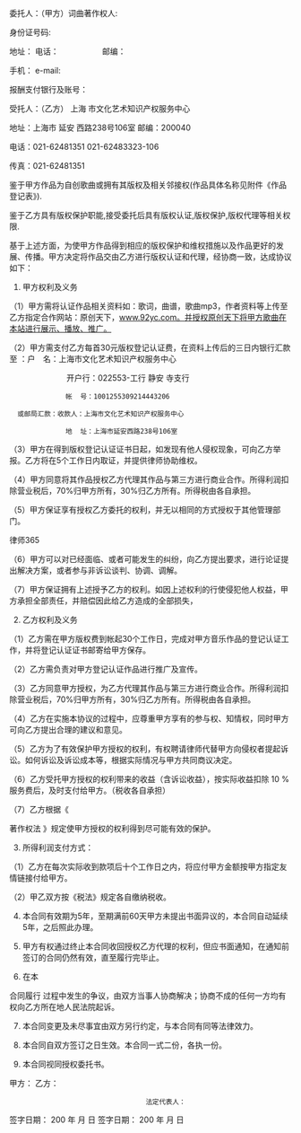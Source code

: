 
 委托人：（甲方）词曲著作权人:

 身份证号码:

 地址：                   电话：   　　　　　       邮编：         

 手机：                   e-mail:

 报酬支付银行及账号：

 受托人：（乙方）
上海
市文化艺术知识产权服务中心

 地址：上海市
延安
西路238号106室     邮编：200040

 电话：021-62481351   021-62483323-106    

 传真：021-62481351

 

 鉴于甲方作品为自创歌曲或拥有其版权及相关邻接权(作品具体名称见附件《作品登记表》).

 鉴于乙方具有版权保护职能,接受委托后具有版权认证,版权保护,版权代理等相关权限.

 基于上述方面，为使甲方作品得到相应的版权保护和维权措施以及作品更好的发展、传播。甲方决定将作品交由乙方进行版权认证和代理，经协商一致，达成协议如下：

 1. 甲方权利及义务

 （1）甲方需将认证作品相关资料如：歌词，曲谱，歌曲mp3，作者资料等上传至乙方指定合作网站：原创天下，www.92yc.com。并授权原创天下将甲方歌曲在本站进行展示、播放、推广。

 （2）甲方需支付乙方每首30元版权登记认证费，在资料上传后的三日内银行汇款至 ：户　名：上海市文化艺术知识产权服务中心

 　　　　　　　   开户行：022553-工行
静安
寺支行

                  帐  号：1001255309214443206

      或邮局汇款：收款人：上海市文化艺术知识产权服务中心

                  地  址：上海市延安西路238号106室

 

 （3）甲方在得到版权登记认证证书日起，如发现有他人侵权现象，可向乙方举报。乙方将在5个工作日内取证，并提供律师协助维权。

 （4）甲方同意将其作品授权乙方代理其作品与第三方进行商业合作。所得利润扣除营业税后，70%归甲方所有，30%归乙方所有。所得税由各自承担。

 （5）甲方保证享有授权乙方委托的权利，并无以相同的方式授权于其他管理部门。





 
律师365






 （6）甲方可以对已经面临、或者可能发生的纠纷，向乙方提出要求，进行论证提出解决方案，或者参与非诉讼谈判、协调、调解。



 （7）甲方保证拥有上述授予乙方的权利。如因上述权利的行使侵犯他人权益，甲方承担全部责任，并赔偿因此给乙方造成的全部损失，



 2. 乙方权利及义务



 （1）乙方需在甲方版权费到帐起30个工作日，完成对甲方音乐作品的登记认证工作，并将登记认证证书邮寄给甲方保存。



 （2）乙方需负责对甲方登记认证作品进行推广及宣传。



 （3）乙方同意甲方授权，为乙方代理其作品与第三方进行商业合作。所得利润扣除营业税后，70%归甲方所有，30%归乙方所有。所得税由各自承担。



 （4）乙方在实施本协议的过程中，应尊重甲方享有的参与权、知情权，同时甲方可向乙方提出合理的建议和意见。



 （5）乙方为了有效保护甲方授权的权利，有权聘请律师代替甲方向侵权者提起诉讼。如何诉讼及诉讼成本等，根据实际情况与甲方共同商议决定。



 （6）乙方受托甲方授权的权利带来的收益（含诉讼收益），按实际收益扣除  10 % 服务费后，及时支付给甲方。（税收各自承担）



 （7）乙方根据《

著作权法
》规定使甲方授权的权利得到尽可能有效的保护。



 3. 所得利润支付方式：



 （1）乙方在每次实际收到款项后十个工作日之内，将应付甲方金额按甲方指定友情链接付给甲方。



 （2）甲乙双方按《税法》规定各自缴纳税收。



 4. 本合同有效期为5年，至期满前60天甲方未提出书面异议的，本合同自动延续5年，之后照此办理。



 5. 甲方有权通过终止本合同收回授权乙方代理的权利，但应书面通知，在通知前签订的合同仍然有效，直至履行完毕止。



 6. 在本

合同履行
过程中发生的争议，由双方当事人协商解决；协商不成的任何一方均有权向乙方所在地人民法院起诉。



 7. 本合同变更及未尽事宜由双方另行约定，与本合同有同等法律效力。



 8. 本合同自双方签订之日生效。本合同一式二份，各执一份。



 9. 本合同视同授权委托书。 



 



 甲方：                               乙方：



                                      法定代表人：



 签字日期： 200 年 月 日              签字日期： 200 年 月 日 


 

 
 
 
 
 
  


  
 

  


  


  
 
 
 
 

